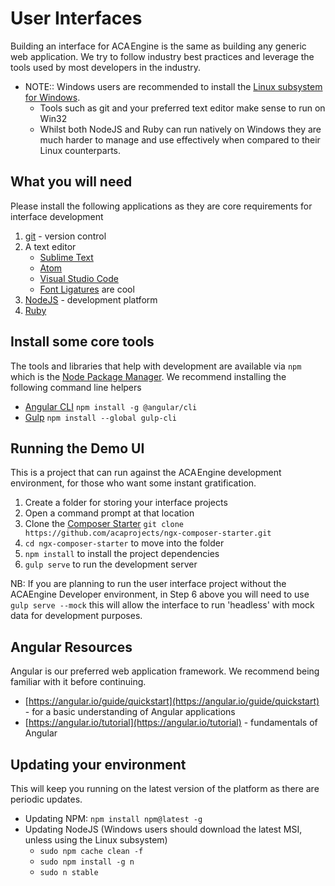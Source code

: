 # User Interfaces

Building an interface for ACA Engine is the same as building any generic web application. We try to follow industry best practices and leverage the tools used by most developers in the industry.

* NOTE:: Windows users are recommended to install the [Linux subsystem for Windows](https://msdn.microsoft.com/en-au/commandline/wsl/install_guide).
  * Tools such as git and your preferred text editor make sense to run on Win32
  * Whilst both NodeJS and Ruby can run natively on Windows they are much harder to manage and use effectively when compared to their Linux counterparts.

## What you will need

Please install the following applications as they are core requirements for interface development

1. [git](https://git-scm.com/) - version control
2. A text editor
   * [Sublime Text](https://www.sublimetext.com/)
   * [Atom](https://atom.io/)
   * [Visual Studio Code](https://code.visualstudio.com/)
   * [Font Ligatures](https://github.com/tonsky/FiraCode) are cool
3. [NodeJS](https://nodejs.org/) - development platform
4. [Ruby](https://rvm.io/rvm/install)

## Install some core tools

The tools and libraries that help with development are available via `npm` which is the [Node Package Manager](https://www.npmjs.com/). We recommend installing the following command line helpers

* [Angular CLI](https://cli.angular.io/) `npm install -g @angular/cli`
* [Gulp](https://gulpjs.com/) `npm install --global gulp-cli`

## Running the Demo UI

This is a project that can run against the ACA Engine development environment, for those who want some instant gratification.

1. Create a folder for storing your interface projects
2. Open a command prompt at that location
3. Clone the [Composer Starter](https://github.com/acaprojects/ngx-composer-starter) `git clone https://github.com/acaprojects/ngx-composer-starter.git`
4. `cd ngx-composer-starter` to move into the folder
5. `npm install` to install the project dependencies
6. `gulp serve` to run the development server

NB: If you are planning to run the user interface project without the ACAEngine Developer environment, in Step 6 above you will need to use `gulp serve --mock` this will allow the interface to run 'headless' with mock data for development purposes.

## Angular Resources

Angular is our preferred web application framework. We recommend being familiar with it before continuing.

* [https://angular.io/guide/quickstart](https://angular.io/guide/quickstart) - for a basic understanding of Angular applications
* [https://angular.io/tutorial](https://angular.io/tutorial) - fundamentals of Angular

## Updating your environment

This will keep you running on the latest version of the platform as there are periodic updates.

* Updating NPM: `npm install npm@latest -g`
* Updating NodeJS \(Windows users should download the latest MSI, unless using the Linux subsystem\)
  * `sudo npm cache clean -f`
  * `sudo npm install -g n`
  * `sudo n stable`

